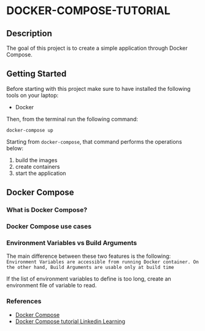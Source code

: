 # DOCKER-COMPOSE-TUTORIAL

## Description
The goal of this project is to create a simple application through Docker Compose.

## Getting Started
Before starting with this project make sure to have installed the following tools on your laptop:
- Docker

Then, from the terminal run the following command:
```
docker-compose up
```

Starting from `docker-compose`, that command performs the operations below:
1. build the images
2. create containers
3. start the application

## Docker Compose

### What is Docker Compose?

### Docker Compose use cases


### Environment Variables vs Build Arguments
The main difference between these two features is the following:
```Environment Variables are accessible from running Docker container. On the other hand, Build Arguments are usable only at build time```

If the list of environment variables to define is too long, create an environment file of variable to read.



### References
- [Docker Compose](https://docs.docker.com/compose/)
- [Docker Compose tutorial Linkedin Learning](https://www.linkedin.com/learning-login/share?forceAccount=false&redirect=https%3A%2F%2Fwww.linkedin.com%2Flearning%2Flearning-docker-compose%3Ftrk%3Dshare_ent_url%26shareId%3DV3LjZhPGR0SAaXnEXcwm5Q%253D%253D)

